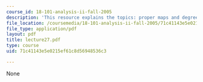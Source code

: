 ```yaml
---
course_id: 18-101-analysis-ii-fall-2005
description: 'This resource explains the topics: proper maps and degree.'
file_location: /coursemedia/18-101-analysis-ii-fall-2005/71c41143e5e0215ef61c8d56948536c3_lecture27.pdf
file_type: application/pdf
layout: pdf
title: lecture27.pdf
type: course
uid: 71c41143e5e0215ef61c8d56948536c3

---
```

None